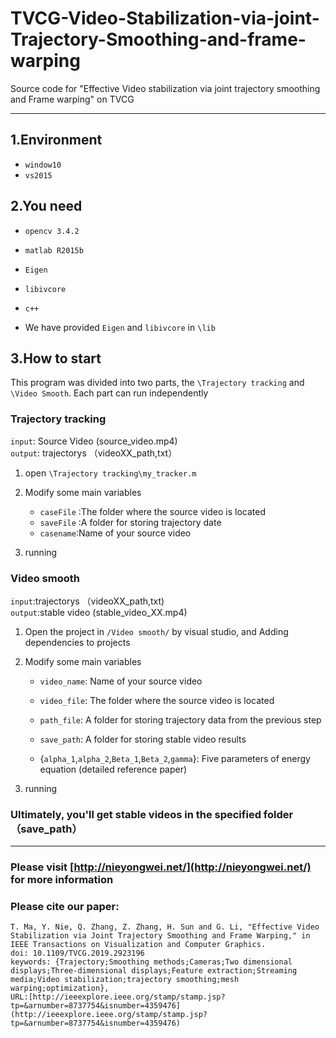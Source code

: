 # TVCG-Video-Stabilization-via-joint-Trajectory-Smoothing-and-frame-warping
Source code for "Effective Video stabilization via joint trajectory smoothing and Frame warping" on TVCG
  
--------
  
## 1.Environment
 
  - `window10` 
  - `vs2015`  
  
## 2.You need

  - `opencv 3.4.2`   
  - `matlab R2015b`  
  - `Eigen`   
  - `libivcore`  
  - `c++`  
  
  - We have provided `Eigen` and `libivcore` in `\lib`
  
## 3.How to start  

  This program was divided into two parts, the `\Trajectory tracking` and `\Video Smooth`. Each part can run independently
  
  ### Trajectory tracking
  
  `input`: Source Video (source_video.mp4)   
  `output`: trajectorys （videoXX_path,txt）  
  
1. open `\Trajectory tracking\my_tracker.m`  
  
2. Modify some main variables  
    - `caseFile` :The folder where the source video is located   
    - `saveFile` :A folder for storing trajectory date 
    - `casename`:Name of your source video
       
3. running  
   
### Video smooth  
   
   `input`:trajectorys （videoXX_path,txt)  
   `output`:stable video (stable_video_XX.mp4)
   
1. Open the project in `/Video smooth/` by visual studio, and Adding dependencies to projects
   
2. Modify some main variables
   
   - `video_name`: Name of your source video
       
   -  `video_file`: The folder where the source video is located
       
   -  `path_file`: A folder for storing trajectory data from the previous step
       
   -  `save_path`: A folder for storing stable video results
       
   -  {`alpha_1`,`alpha_2`,`Beta_1`,`Beta_2`,`gamma`}: Five parameters of energy equation (detailed reference paper)
       
3. running
### Ultimately, you'll get stable videos in the specified folder（save_path）
   
----

### Please visit [http://nieyongwei.net/](http://nieyongwei.net/) for more information
### Please cite our paper:  
    T. Ma, Y. Nie, Q. Zhang, Z. Zhang, H. Sun and G. Li, "Effective Video Stabilization via Joint Trajectory Smoothing and Frame Warping," in IEEE Transactions on Visualization and Computer Graphics.
    doi: 10.1109/TVCG.2019.2923196
    keywords: {Trajectory;Smoothing methods;Cameras;Two dimensional displays;Three-dimensional displays;Feature extraction;Streaming media;Video stabilization;trajectory smoothing;mesh warping;optimization},
    URL:[http://ieeexplore.ieee.org/stamp/stamp.jsp?tp=&arnumber=8737754&isnumber=4359476](http://ieeexplore.ieee.org/stamp/stamp.jsp?tp=&arnumber=8737754&isnumber=4359476) 
